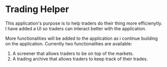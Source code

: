 # Trading Helper
This application's purpose is to help traders do their thing more efficienytly. I have added a UI so traders can interact better with the application.

More functionalities will be added to the application as i continue building on the application. 
Currently two functionalities are available:
1. A screener that allows traders to be on top of the markets.
2. A trading archive that allows traders to keep track of their trades.
